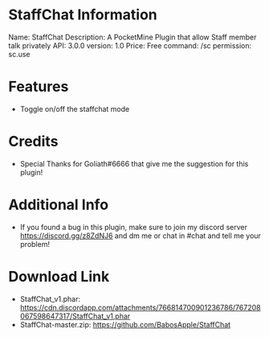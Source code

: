 # StaffChat Information
Name: StaffChat
Description: A PocketMine Plugin that allow Staff member talk privately
API: 3.0.0
version: 1.0
Price: Free
command: /sc
permission: sc.use
# Features
- Toggle on/off the staffchat mode
# Credits
- Special Thanks for Goliath#6666 that give me the suggestion for this plugin!
# Additional Info
- If you found a bug in this plugin, make sure to join my discord server https://discord.gg/z8ZdNJ6 and dm me or chat in #chat and tell me your problem!
# Download Link
- StaffChat_v1.phar: https://cdn.discordapp.com/attachments/766814700901236786/767208067598647317/StaffChat_v1.phar
- StaffChat-master.zip: https://github.com/BabosApple/StaffChat
